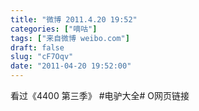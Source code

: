 ```yaml
---
title: "微博 2011.4.20 19:52"
categories: ["嘀咕"]
tags: ["来自微博 weibo.com"]
draft: false
slug: "cF7Oqv"
date: "2011-04-20 19:52:00"
---
```


<p>看过《4400 第三季》 #电驴大全# O网页链接 ​​​​</p>
